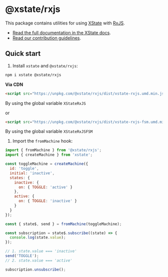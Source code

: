 # @xstate/rxjs

This package contains utilities for using [XState](https://github.com/statelyai/xstate) with [RxJS](https://github.com/ReactiveX/rxjs).

- [Read the full documentation in the XState docs](https://xstate.js.org/docs/packages/xstate-rxjs/).
- [Read our contribution guidelines](https://github.com/statelyai/xstate/blob/main/CONTRIBUTING.md).

## Quick start

1. Install `xstate` and `@xstate/rxjs`:

```bash
npm i xstate @xstate/rxjs
```

**Via CDN**

```html
<script src="https://unpkg.com/@xstate/rxjs/dist/xstate-rxjs.umd.min.js"></script>
```

By using the global variable `XStateRxJS`

or

```html
<script src="https://unpkg.com/@xstate/rxjs/dist/xstate-rxjs-fsm.umd.min.js"></script>
```

By using the global variable `XStateRxJSFSM`

1. Import the `fromMachine` hook:

```js
import { fromMachine } from '@xstate/rxjs';
import { createMachine } from 'xstate';

const toggleMachine = createMachine({
  id: 'toggle',
  initial: 'inactive',
  states: {
    inactive: {
      on: { TOGGLE: 'active' }
    },
    active: {
      on: { TOGGLE: 'inactive' }
    }
  }
});

const { state$, send } = fromMachine(toggleMachine);

const subscription = state$.subscribe((state) => {
  console.log(state.value);
});

// 1. state.value === 'inactive'
send('TOGGLE');
// 2. state.value === 'active'

subscription.unsubscribe();
```
